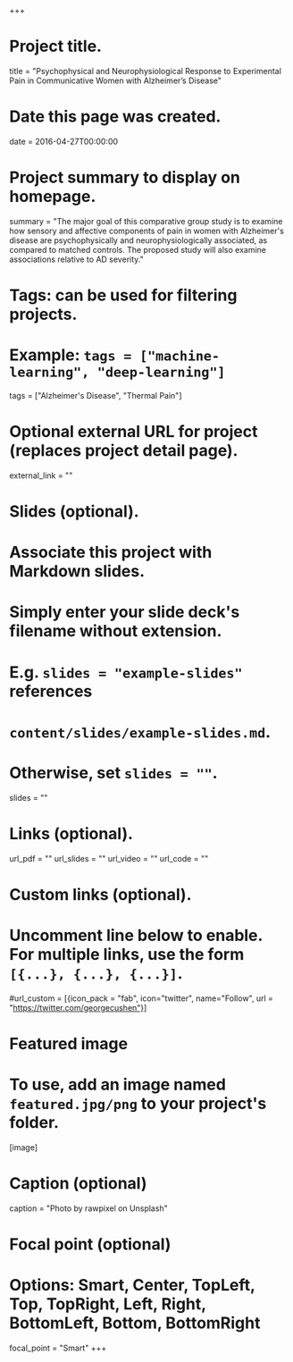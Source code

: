 +++
# Project title.
title = "Psychophysical and Neurophysiological Response to Experimental Pain in Communicative Women with Alzheimer’s Disease"

# Date this page was created.
date = 2016-04-27T00:00:00

# Project summary to display on homepage.
summary = "The major goal of this comparative group study is to examine how sensory and affective components of pain in women with Alzheimer's disease are psychophysically and neurophysiologically associated, as compared to matched controls. The proposed study will also examine associations relative to AD severity."

# Tags: can be used for filtering projects.
# Example: `tags = ["machine-learning", "deep-learning"]`
tags = ["Alzheimer's Disease", "Thermal Pain"]

# Optional external URL for project (replaces project detail page).
external_link = ""

# Slides (optional).
#   Associate this project with Markdown slides.
#   Simply enter your slide deck's filename without extension.
#   E.g. `slides = "example-slides"` references 
#   `content/slides/example-slides.md`.
#   Otherwise, set `slides = ""`.
slides = ""

# Links (optional).
url_pdf = ""
url_slides = ""
url_video = ""
url_code = ""

# Custom links (optional).
#   Uncomment line below to enable. For multiple links, use the form `[{...}, {...}, {...}]`.
#url_custom = [{icon_pack = "fab", icon="twitter", name="Follow", url = "https://twitter.com/georgecushen"}]

# Featured image
# To use, add an image named `featured.jpg/png` to your project's folder. 
[image]
  # Caption (optional)
  caption = "Photo by rawpixel on Unsplash"
  
  # Focal point (optional)
  # Options: Smart, Center, TopLeft, Top, TopRight, Left, Right, BottomLeft, Bottom, BottomRight
  focal_point = "Smart"
+++